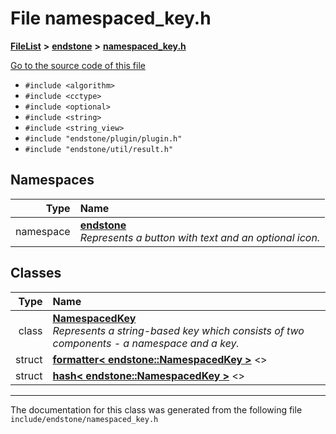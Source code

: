 

# File namespaced\_key.h



[**FileList**](files.md) **>** [**endstone**](dir_6cf277b678674f97c7a2b6b3b2447b33.md) **>** [**namespaced\_key.h**](namespaced__key_8h.md)

[Go to the source code of this file](namespaced__key_8h_source.md)



* `#include <algorithm>`
* `#include <cctype>`
* `#include <optional>`
* `#include <string>`
* `#include <string_view>`
* `#include "endstone/plugin/plugin.h"`
* `#include "endstone/util/result.h"`













## Namespaces

| Type | Name |
| ---: | :--- |
| namespace | [**endstone**](namespaceendstone.md) <br>_Represents a button with text and an optional icon._  |


## Classes

| Type | Name |
| ---: | :--- |
| class | [**NamespacedKey**](classendstone_1_1NamespacedKey.md) <br>_Represents a string-based key which consists of two components - a namespace and a key._  |
| struct | [**formatter&lt; endstone::NamespacedKey &gt;**](structfmt_1_1formatter_3_01endstone_1_1NamespacedKey_01_4.md) &lt;&gt;<br> |
| struct | [**hash&lt; endstone::NamespacedKey &gt;**](structstd_1_1hash_3_01endstone_1_1NamespacedKey_01_4.md) &lt;&gt;<br> |



















































------------------------------
The documentation for this class was generated from the following file `include/endstone/namespaced_key.h`

